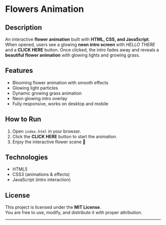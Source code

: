 # Flowers Animation

## Description
An interactive **flower animation** built with **HTML, CSS, and JavaScript**.  
When opened, users see a glowing **neon intro screen** with *HELLO THERE* and a **CLICK HERE** button. Once clicked, the intro fades away and reveals a **beautiful flower animation** with glowing lights and growing grass.  

## Features
- Blooming flower animation with smooth effects  
- Glowing light particles  
- Dynamic growing grass animation  
- Neon glowing intro overlay  
- Fully responsive, works on desktop and mobile  

## How to Run
1. Open `index.html` in your browser.  
2. Click the **CLICK HERE** button to start the animation.  
3. Enjoy the interactive flower scene 🌸  

## Technologies
- HTML5  
- CSS3 (animations & effects)  
- JavaScript (intro interaction)  

## License
This project is licensed under the **MIT License**.  
You are free to use, modify, and distribute it with proper attribution.  

---

